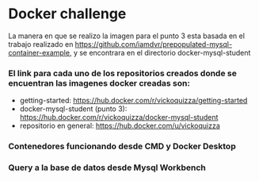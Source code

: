 # Docker challenge

La manera en que se realizo la imagen para el punto 3 esta basada en el trabajo realizado en https://github.com/iamdvr/prepopulated-mysql-container-example, y se encontrara en
el directorio docker-mysql-student

### El link para cada uno de los repositorios creados donde se encuentran las imagenes docker creadas son:
- getting-started: https://hub.docker.com/r/vickoquizza/getting-started
- docker-mysql-student (punto 3): https://hub.docker.com/r/vickoquizza/docker-mysql-student
- repositorio en general: https://hub.docker.com/u/vickoquizza

### Contenedores funcionando desde CMD y Docker Desktop

### Query a la base de datos desde Mysql Workbench

